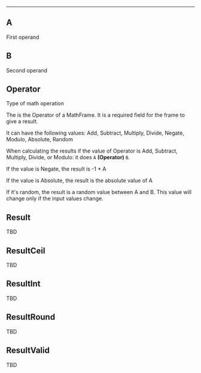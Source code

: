 ___

## A

First operand

## B

Second operand

## Operator

Type of math operation

The is the Operator of a MathFrame. It is a required field for the frame to give a result.

It can have the following values: Add, Subtract, Multiply, Divide, Negate, Modulo, Absolute, Random

When calculating the results if the value of Operator is Add, Subtract, Multiply, Divide, or Modulo: it does `A` __(Operator)__ `B`.

If the value is Negate, the result is -1 * A

If the value is Absolute, the result is the absolute value of A

If it's random, the result is a random value between A and B. This value will change only if the input values change.

## Result

TBD

## ResultCeil

TBD

## ResultInt

TBD

## ResultRound

TBD

## ResultValid

TBD